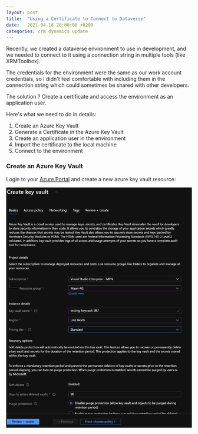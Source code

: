```yaml
---
layout: post
title:  "Using a Certificate to Connect to Dataverse"
date:   2021-04-16 20:00:00 +0200
categories: crm dynamics update
---
```


Recently, we created a dataverse environment to use in development, and we needed to connect to it using a connection string in multiple tools (like XRMToolbox).

The credentials for the environment were the same as our work account credentials, so I didn't feel comfortable with including them in the connection string which could sometimes be shared with other developers.

The solution ? Create a certificate and access the environment as an application user.

Here's what we need to do in details:

1. Create an Azure Key Vault
2. Generate a Certificate in the Azure Key Vault
3. Create an application user in the environment
4. Import the certificate to the local machine
5. Connect to the environment

### Create an Azure Key Vault

Login to your [Azure Portal](https://portal.azure.com) and create a new azure key vault resource:

![Create New Azure Key Vault](/assets/create-azure-keyvault.PNG)

